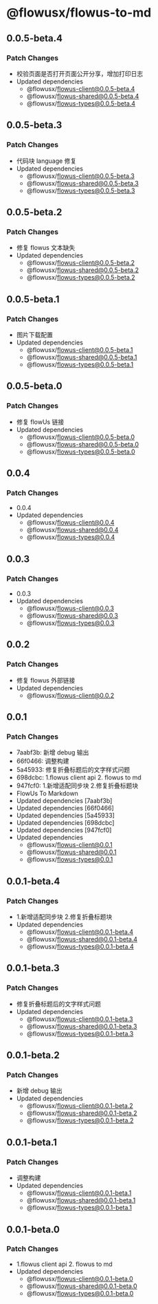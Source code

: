 # @flowusx/flowus-to-md

## 0.0.5-beta.4

### Patch Changes

- 校验页面是否打开页面公开分享，增加打印日志
- Updated dependencies
  - @flowusx/flowus-client@0.0.5-beta.4
  - @flowusx/flowus-shared@0.0.5-beta.4
  - @flowusx/flowus-types@0.0.5-beta.4

## 0.0.5-beta.3

### Patch Changes

- 代码块 language 修复
- Updated dependencies
  - @flowusx/flowus-client@0.0.5-beta.3
  - @flowusx/flowus-shared@0.0.5-beta.3
  - @flowusx/flowus-types@0.0.5-beta.3

## 0.0.5-beta.2

### Patch Changes

- 修复 flowus 文本缺失
- Updated dependencies
  - @flowusx/flowus-client@0.0.5-beta.2
  - @flowusx/flowus-shared@0.0.5-beta.2
  - @flowusx/flowus-types@0.0.5-beta.2

## 0.0.5-beta.1

### Patch Changes

- 图片下载配置
- Updated dependencies
  - @flowusx/flowus-client@0.0.5-beta.1
  - @flowusx/flowus-shared@0.0.5-beta.1
  - @flowusx/flowus-types@0.0.5-beta.1

## 0.0.5-beta.0

### Patch Changes

- 修复 flowUs 链接
- Updated dependencies
  - @flowusx/flowus-client@0.0.5-beta.0
  - @flowusx/flowus-shared@0.0.5-beta.0
  - @flowusx/flowus-types@0.0.5-beta.0

## 0.0.4

### Patch Changes

- 0.0.4
- Updated dependencies
  - @flowusx/flowus-client@0.0.4
  - @flowusx/flowus-shared@0.0.4
  - @flowusx/flowus-types@0.0.4

## 0.0.3

### Patch Changes

- 0.0.3
- Updated dependencies
  - @flowusx/flowus-client@0.0.3
  - @flowusx/flowus-shared@0.0.3
  - @flowusx/flowus-types@0.0.3

## 0.0.2

### Patch Changes

- 修复 flowus 外部链接
- Updated dependencies
  - @flowusx/flowus-client@0.0.2

## 0.0.1

### Patch Changes

- 7aabf3b: 新增 debug 输出
- 66f0466: 调整构建
- 5a45933: 修复折叠标题后的文字样式问题
- 698dcbc: 1.flowus client api 2. flowus to md
- 947fcf0: 1.新增适配同步块 2.修复折叠标题块
- FlowUs To Markdown
- Updated dependencies [7aabf3b]
- Updated dependencies [66f0466]
- Updated dependencies [5a45933]
- Updated dependencies [698dcbc]
- Updated dependencies [947fcf0]
- Updated dependencies
  - @flowusx/flowus-client@0.0.1
  - @flowusx/flowus-shared@0.0.1
  - @flowusx/flowus-types@0.0.1

## 0.0.1-beta.4

### Patch Changes

- 1.新增适配同步块 2.修复折叠标题块
- Updated dependencies
  - @flowusx/flowus-client@0.0.1-beta.4
  - @flowusx/flowus-shared@0.0.1-beta.4
  - @flowusx/flowus-types@0.0.1-beta.4

## 0.0.1-beta.3

### Patch Changes

- 修复折叠标题后的文字样式问题
- Updated dependencies
  - @flowusx/flowus-client@0.0.1-beta.3
  - @flowusx/flowus-shared@0.0.1-beta.3
  - @flowusx/flowus-types@0.0.1-beta.3

## 0.0.1-beta.2

### Patch Changes

- 新增 debug 输出
- Updated dependencies
  - @flowusx/flowus-client@0.0.1-beta.2
  - @flowusx/flowus-shared@0.0.1-beta.2
  - @flowusx/flowus-types@0.0.1-beta.2

## 0.0.1-beta.1

### Patch Changes

- 调整构建
- Updated dependencies
  - @flowusx/flowus-client@0.0.1-beta.1
  - @flowusx/flowus-shared@0.0.1-beta.1
  - @flowusx/flowus-types@0.0.1-beta.1

## 0.0.1-beta.0

### Patch Changes

- 1.flowus client api 2. flowus to md
- Updated dependencies
  - @flowusx/flowus-client@0.0.1-beta.0
  - @flowusx/flowus-shared@0.0.1-beta.0
  - @flowusx/flowus-types@0.0.1-beta.0
